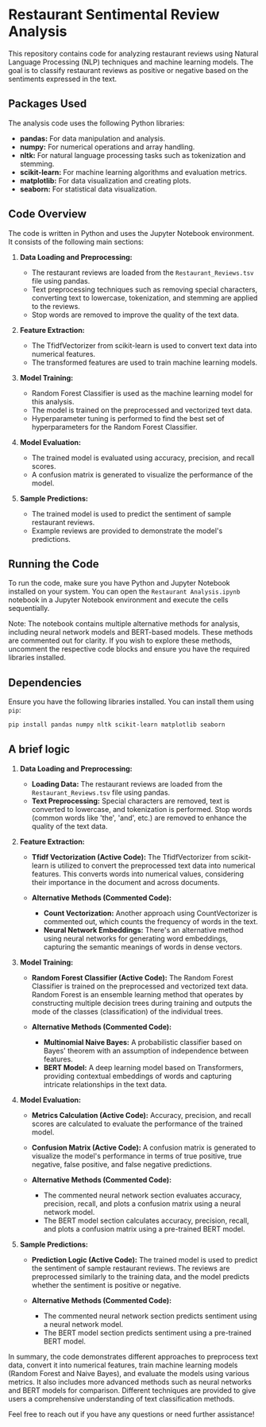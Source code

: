 # Restaurant Sentimental Review Analysis

This repository contains code for analyzing restaurant reviews using Natural Language Processing (NLP) techniques and machine learning models. The goal is to classify restaurant reviews as positive or negative based on the sentiments expressed in the text.

## Packages Used

The analysis code uses the following Python libraries:

- **pandas:** For data manipulation and analysis.
- **numpy:** For numerical operations and array handling.
- **nltk:** For natural language processing tasks such as tokenization and stemming.
- **scikit-learn:** For machine learning algorithms and evaluation metrics.
- **matplotlib:** For data visualization and creating plots.
- **seaborn:** For statistical data visualization.

## Code Overview

The code is written in Python and uses the Jupyter Notebook environment. It consists of the following main sections:

1. **Data Loading and Preprocessing:**
   - The restaurant reviews are loaded from the `Restaurant_Reviews.tsv` file using pandas.
   - Text preprocessing techniques such as removing special characters, converting text to lowercase, tokenization, and stemming are applied to the reviews.
   - Stop words are removed to improve the quality of the text data.

2. **Feature Extraction:**
   - The TfidfVectorizer from scikit-learn is used to convert text data into numerical features.
   - The transformed features are used to train machine learning models.

3. **Model Training:**
   - Random Forest Classifier is used as the machine learning model for this analysis.
   - The model is trained on the preprocessed and vectorized text data.
   - Hyperparameter tuning is performed to find the best set of hyperparameters for the Random Forest Classifier.

4. **Model Evaluation:**
   - The trained model is evaluated using accuracy, precision, and recall scores.
   - A confusion matrix is generated to visualize the performance of the model.

5. **Sample Predictions:**
   - The trained model is used to predict the sentiment of sample restaurant reviews.
   - Example reviews are provided to demonstrate the model's predictions.

## Running the Code

To run the code, make sure you have Python and Jupyter Notebook installed on your system. You can open the `Restaurant Analysis.ipynb` notebook in a Jupyter Notebook environment and execute the cells sequentially.

Note: The notebook contains multiple alternative methods for analysis, including neural network models and BERT-based models. These methods are commented out for clarity. If you wish to explore these methods, uncomment the respective code blocks and ensure you have the required libraries installed.

## Dependencies

Ensure you have the following libraries installed. You can install them using `pip`:

```bash
pip install pandas numpy nltk scikit-learn matplotlib seaborn
```
## A brief logic

1. **Data Loading and Preprocessing:**
   - **Loading Data:** The restaurant reviews are loaded from the `Restaurant_Reviews.tsv` file using pandas.
   - **Text Preprocessing:** Special characters are removed, text is converted to lowercase, and tokenization is performed. Stop words (common words like 'the', 'and', etc.) are removed to enhance the quality of the text data.
   
2. **Feature Extraction:**
   - **Tfidf Vectorization (Active Code):** The TfidfVectorizer from scikit-learn is utilized to convert the preprocessed text data into numerical features. This converts words into numerical values, considering their importance in the document and across documents.
   
   - **Alternative Methods (Commented Code):**
     - **Count Vectorization:** Another approach using CountVectorizer is commented out, which counts the frequency of words in the text.
     - **Neural Network Embeddings:** There's an alternative method using neural networks for generating word embeddings, capturing the semantic meanings of words in dense vectors.

3. **Model Training:**
   - **Random Forest Classifier (Active Code):** The Random Forest Classifier is trained on the preprocessed and vectorized text data. Random Forest is an ensemble learning method that operates by constructing multiple decision trees during training and outputs the mode of the classes (classification) of the individual trees.
   
   - **Alternative Methods (Commented Code):**
     - **Multinomial Naive Bayes:** A probabilistic classifier based on Bayes' theorem with an assumption of independence between features.
     - **BERT Model:** A deep learning model based on Transformers, providing contextual embeddings of words and capturing intricate relationships in the text data.

4. **Model Evaluation:**
   - **Metrics Calculation (Active Code):** Accuracy, precision, and recall scores are calculated to evaluate the performance of the trained model.
   - **Confusion Matrix (Active Code):** A confusion matrix is generated to visualize the model's performance in terms of true positive, true negative, false positive, and false negative predictions.
   
   - **Alternative Methods (Commented Code):**
     - The commented neural network section evaluates accuracy, precision, recall, and plots a confusion matrix using a neural network model.
     - The BERT model section calculates accuracy, precision, recall, and plots a confusion matrix using a pre-trained BERT model.

5. **Sample Predictions:**
   - **Prediction Logic (Active Code):** The trained model is used to predict the sentiment of sample restaurant reviews. The reviews are preprocessed similarly to the training data, and the model predicts whether the sentiment is positive or negative.
   
   - **Alternative Methods (Commented Code):**
     - The commented neural network section predicts sentiment using a neural network model.
     - The BERT model section predicts sentiment using a pre-trained BERT model.

In summary, the code demonstrates different approaches to preprocess text data, convert it into numerical features, train machine learning models (Random Forest and Naive Bayes), and evaluate the models using various metrics. It also includes more advanced methods such as neural networks and BERT models for comparison. Different techniques are provided to give users a comprehensive understanding of text classification methods.

Feel free to reach out if you have any questions or need further assistance!
